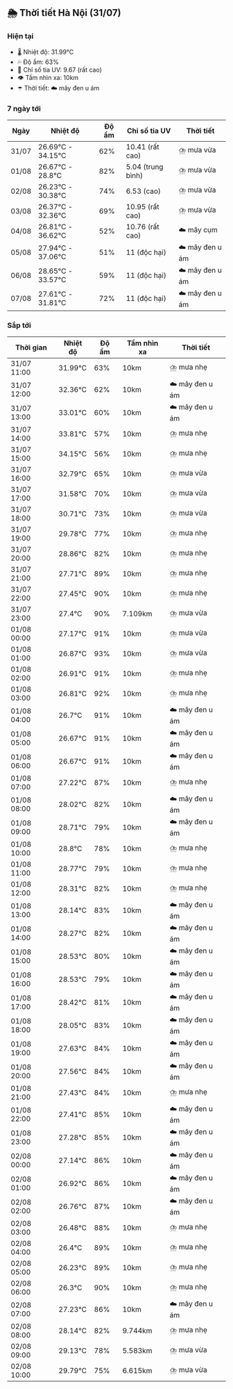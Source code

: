 ## 🌦️ Thời tiết Hà Nội (31/07)

### Hiện tại

- 🌡️ Nhiệt độ: 31.99℃
- 💦 Độ ẩm: 63%
- 🌟 Chỉ số tia UV: 9.67 (rất cao)
- 👁️ Tầm nhìn xa: 10km
- ☂️ Thời tiết: ☁️ mây đen u ám

### 7 ngày tới

| Ngày | Nhiệt độ | Độ ẩm | Chỉ số tia UV | Thời tiết |
| --- | --- | --- | --- | --- |
| 31/07 | 26.69℃ - 34.15℃ | 62% | 10.41 (rất cao) | ⛈️ mưa vừa |
| 01/08 | 26.67℃ - 28.8℃ | 82% | 5.04 (trung bình) | ⛈️ mưa vừa |
| 02/08 | 26.23℃ - 30.38℃ | 74% | 6.53 (cao) | ⛈️ mưa vừa |
| 03/08 | 26.37℃ - 32.36℃ | 69% | 10.95 (rất cao) | ⛈️ mưa vừa |
| 04/08 | 26.81℃ - 36.62℃ | 52% | 10.76 (rất cao) | ☁️ mây cụm |
| 05/08 | 27.94℃ - 37.06℃ | 51% | 11 (độc hại) | ☁️ mây đen u ám |
| 06/08 | 28.65℃ - 33.57℃ | 59% | 11 (độc hại) | ☁️ mây đen u ám |
| 07/08 | 27.61℃ - 31.81℃ | 72% | 11 (độc hại) | ☁️ mây đen u ám |

### Sắp tới

| Thời gian | Nhiệt độ | Độ ẩm | Tầm nhìn xa | Thời tiết |
| --- | --- | --- | --- | --- |
| 31/07 11:00 | 31.99℃ | 63% | 10km | ⛈️ mưa nhẹ |
| 31/07 12:00 | 32.36℃ | 62% | 10km | ☁️ mây đen u ám |
| 31/07 13:00 | 33.01℃ | 60% | 10km | ☁️ mây đen u ám |
| 31/07 14:00 | 33.81℃ | 57% | 10km | ⛈️ mưa nhẹ |
| 31/07 15:00 | 34.15℃ | 56% | 10km | ⛈️ mưa nhẹ |
| 31/07 16:00 | 32.79℃ | 65% | 10km | ⛈️ mưa vừa |
| 31/07 17:00 | 31.58℃ | 70% | 10km | ⛈️ mưa vừa |
| 31/07 18:00 | 30.71℃ | 73% | 10km | ⛈️ mưa vừa |
| 31/07 19:00 | 29.78℃ | 77% | 10km | ⛈️ mưa nhẹ |
| 31/07 20:00 | 28.86℃ | 82% | 10km | ⛈️ mưa nhẹ |
| 31/07 21:00 | 27.71℃ | 89% | 10km | ⛈️ mưa nhẹ |
| 31/07 22:00 | 27.45℃ | 90% | 10km | ⛈️ mưa nhẹ |
| 31/07 23:00 | 27.4℃ | 90% | 7.109km | ⛈️ mưa vừa |
| 01/08 00:00 | 27.17℃ | 91% | 10km | ⛈️ mưa vừa |
| 01/08 01:00 | 26.87℃ | 93% | 10km | ⛈️ mưa vừa |
| 01/08 02:00 | 26.91℃ | 91% | 10km | ⛈️ mưa nhẹ |
| 01/08 03:00 | 26.81℃ | 92% | 10km | ⛈️ mưa nhẹ |
| 01/08 04:00 | 26.7℃ | 91% | 10km | ☁️ mây đen u ám |
| 01/08 05:00 | 26.67℃ | 91% | 10km | ☁️ mây đen u ám |
| 01/08 06:00 | 26.67℃ | 91% | 10km | ☁️ mây đen u ám |
| 01/08 07:00 | 27.22℃ | 87% | 10km | ⛈️ mưa nhẹ |
| 01/08 08:00 | 28.02℃ | 82% | 10km | ☁️ mây đen u ám |
| 01/08 09:00 | 28.71℃ | 79% | 10km | ☁️ mây đen u ám |
| 01/08 10:00 | 28.8℃ | 78% | 10km | ⛈️ mưa nhẹ |
| 01/08 11:00 | 28.77℃ | 79% | 10km | ⛈️ mưa nhẹ |
| 01/08 12:00 | 28.31℃ | 82% | 10km | ⛈️ mưa nhẹ |
| 01/08 13:00 | 28.14℃ | 83% | 10km | ☁️ mây đen u ám |
| 01/08 14:00 | 28.27℃ | 82% | 10km | ☁️ mây đen u ám |
| 01/08 15:00 | 28.53℃ | 80% | 10km | ☁️ mây đen u ám |
| 01/08 16:00 | 28.53℃ | 79% | 10km | ☁️ mây đen u ám |
| 01/08 17:00 | 28.42℃ | 81% | 10km | ☁️ mây đen u ám |
| 01/08 18:00 | 28.05℃ | 83% | 10km | ☁️ mây đen u ám |
| 01/08 19:00 | 27.63℃ | 84% | 10km | ☁️ mây đen u ám |
| 01/08 20:00 | 27.56℃ | 84% | 10km | ☁️ mây đen u ám |
| 01/08 21:00 | 27.43℃ | 84% | 10km | ⛈️ mưa nhẹ |
| 01/08 22:00 | 27.41℃ | 85% | 10km | ☁️ mây đen u ám |
| 01/08 23:00 | 27.28℃ | 85% | 10km | ☁️ mây đen u ám |
| 02/08 00:00 | 27.14℃ | 86% | 10km | ☁️ mây đen u ám |
| 02/08 01:00 | 26.92℃ | 86% | 10km | ☁️ mây đen u ám |
| 02/08 02:00 | 26.76℃ | 87% | 10km | ☁️ mây đen u ám |
| 02/08 03:00 | 26.48℃ | 88% | 10km | ⛈️ mưa nhẹ |
| 02/08 04:00 | 26.4℃ | 89% | 10km | ⛈️ mưa nhẹ |
| 02/08 05:00 | 26.23℃ | 89% | 10km | ⛈️ mưa nhẹ |
| 02/08 06:00 | 26.3℃ | 90% | 10km | ⛈️ mưa nhẹ |
| 02/08 07:00 | 27.23℃ | 86% | 10km | ☁️ mây đen u ám |
| 02/08 08:00 | 28.14℃ | 82% | 9.744km | ⛈️ mưa nhẹ |
| 02/08 09:00 | 29.13℃ | 78% | 5.583km | ⛈️ mưa vừa |
| 02/08 10:00 | 29.79℃ | 75% | 6.615km | ⛈️ mưa vừa |
